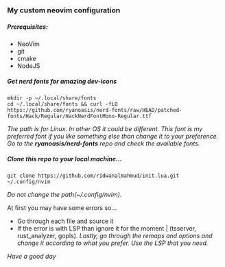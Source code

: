 ### My custom neovim configuration
##### Prerequisites:
- NeoVim
- git
- cmake
- NodeJS
##### Get nerd fonts for amazing dev-icons
```
mkdir -p ~/.local/share/fonts
cd ~/.local/share/fonts && curl -fLO https://github.com/ryanoasis/nerd-fonts/raw/HEAD/patched-fonts/Hack/Regular/HackNerdFontMono-Regular.ttf
```
*The path is for Linux. In other OS it could be different.*
*This font is my preferred font if you like something else than change it to your preference. Go to the **ryanoasis/nerd-fonts** repo and check the available fonts.*
##### Clone this repo to your local machine...
```git
git clone https://github.com/ridwanalmahmud/init.lua.git ~/.config/nvim
```
*Do not change the path(~/.config/nvim)*.       

At first you may have some errors so...
- Go through each file and source it
- If the error is with LSP than ignore it for the moment | (tsserver, rust_analyzer, gopls).
*Lastly, go through the remaps and options and change it according to what you prefer. Use the LSP that you need.*

*Have a good day*
